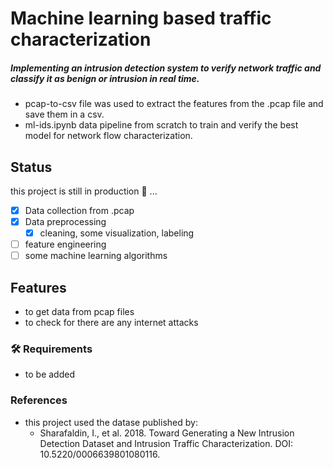 # Machine learning based traffic characterization

##### Implementing an intrusion detection system to verify network traffic and classify it as benign or intrusion in real time.
- pcap-to-csv file was used to extract the features from the .pcap file and save them in a csv.
- ml-ids.ipynb data pipeline from scratch to train and verify the best model for network flow characterization.

## Status 
this project is still in production 🚀 ...
- [x] Data collection from .pcap
- [x] Data preprocessing
    - [x] cleaning, some visualization, labeling
- [ ] feature engineering
- [ ] some machine learning algorithms

## Features
- to get data from pcap files
- to check for there are any internet attacks

### 🛠 Requirements
- to be added

### References
- this project used the datase published by:
    - Sharafaldin, I., et al. 2018. Toward Generating a New Intrusion Detection Dataset and Intrusion Traffic Characterization. DOI: 10.5220/0006639801080116.

